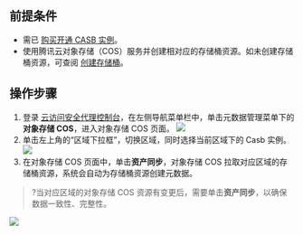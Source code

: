 
## 前提条件
- 需已 [购买开通 CASB 实例](https://cloud.tencent.com/document/product/1303/53298)。
- 使用腾讯云对象存储（COS）服务并创建相对应的存储桶资源。如未创建存储桶资源，可查阅 [创建存储桶](https://cloud.tencent.com/document/product/436/13309)。

## 操作步骤
1. 登录 [云访问安全代理控制台](https://console.cloud.tencent.com/casb)，在左侧导航菜单栏中，单击元数据管理菜单下的**对象存储 COS**，进入对象存储 COS 页面。
![](https://main.qcloudimg.com/raw/2d01c33765a5dd0bb87ae498bfa5cde1.png)
2. 单击左上角的“区域下拉框”，切换区域，同时选择当前区域下的 Casb 实例。
![](https://main.qcloudimg.com/raw/c3bea7583ecfb2183ea8aad00efc6e5d.png)
3. 在对象存储 COS 页面中，单击**资产同步**，对象存储 COS 拉取对应区域的存储桶资源，系统会自动为存储桶资源创建元数据。
>?当对应区域的对象存储 COS 资源有变更后，需要单击**资产同步**，以确保数据一致性、完整性。
> 
![](https://main.qcloudimg.com/raw/7ab5bc310ff00625eb123db033f46bb8.png)
